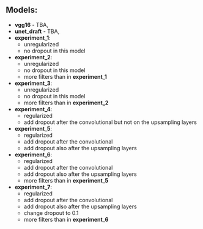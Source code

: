 ## Models:
* __vgg16__ - TBA,
* __unet_draft__ - TBA,
* __experiment_1__:
  * unregularized
  * no dropout in this model
* __experiment_2__: 
  * unregularized
  * no dropout in this model
  * more filters than in __experiment_1__
* __experiment_3__: 
  * unregularized
  * no dropout in this model
  * more filters than in __experiment_2__
* __experiment_4__: 
  * regularized
  * add dropout after the convolutional but not on the upsampling layers
* __experiment_5__: 
  * regularized
  * add dropout after the convolutional
  * add dropout also after the upsampling layers
* __experiment_6__: 
  * regularized
  * add dropout after the convolutional
  * add dropout also after the upsampling layers
  * more filters than in __experiment_5__
* __experiment_7__: 
  * regularized
  * add dropout after the convolutional
  * add dropout also after the upsampling layers
  * change dropout to 0.1
  * more filters than in __experiment_6__